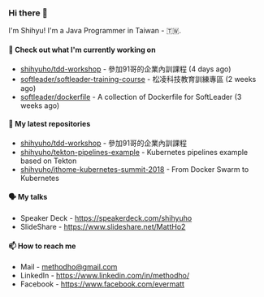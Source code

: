### Hi there 👋

I'm Shihyu! I'm a Java Programmer in Taiwan - 🇹🇼.

#### 👷 Check out what I'm currently working on

- [shihyuho/tdd-workshop](https://github.com/shihyuho/tdd-workshop) - 參加91哥的企業內訓課程 (4 days ago)
- [softleader/softleader-training-course](https://github.com/softleader/softleader-training-course) - 松凌科技教育訓練專區 (2 weeks ago)
- [softleader/dockerfile](https://github.com/softleader/dockerfile) - A collection of Dockerfile for SoftLeader (3 weeks ago)

#### 🌱 My latest repositories

- [shihyuho/tdd-workshop](https://github.com/shihyuho/tdd-workshop) - 參加91哥的企業內訓課程
- [shihyuho/tekton-pipelines-example](https://github.com/shihyuho/tekton-pipelines-example) - Kubernetes pipelines example based on Tekton
- [shihyuho/ithome-kubernetes-summit-2018](https://github.com/shihyuho/ithome-kubernetes-summit-2018) - From Docker Swarm to Kubernetes

#### 🗣️ My talks

- Speaker Deck - https://speakerdeck.com/shihyuho
- SlideShare - https://www.slideshare.net/MattHo2

#### 📫 How to reach me

- Mail - methodho@gmail.com
- LinkedIn - https://www.linkedin.com/in/methodho/
- Facebook - https://www.facebook.com/evermatt


